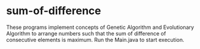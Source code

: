 # sum-of-difference
These programs implement concepts of Genetic Algorithm and Evolutionary Algorithm to arrange numbers such that the sum of difference of consecutive elements is maximum.
Run the Main.java to start execution.
